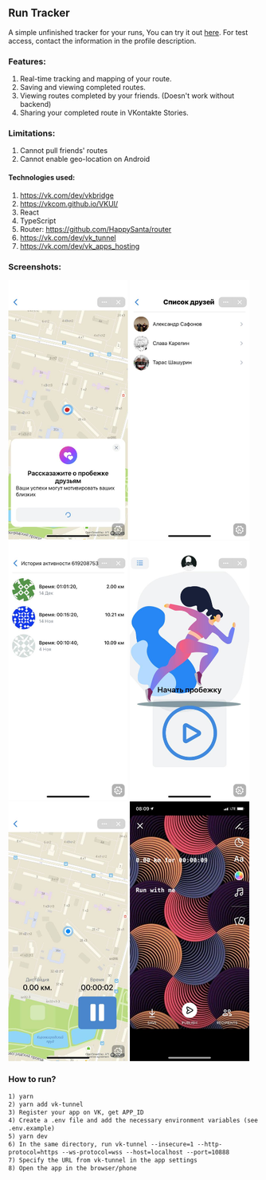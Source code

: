 ## Run Tracker

A simple unfinished tracker for your runs,
You can try it out [here](https://vk.com/app7959189). For test access, contact the information in the profile description.

### Features:

1. Real-time tracking and mapping of your route.
2. Saving and viewing completed routes.
3. Viewing routes completed by your friends. (Doesn't work without backend)
4. Sharing your completed route in VKontakte Stories.

### Limitations:
1. Cannot pull friends' routes
2. Cannot enable geo-location on Android

#### Technologies used:
1) https://vk.com/dev/vkbridge
2) https://vkcom.github.io/VKUI/
3) React
4) TypeScript
5) Router: https://github.com/HappySanta/router
6) https://vk.com/dev/vk_tunnel
7) https://vk.com/dev/vk_apps_hosting

### Screenshots:

[<img src="/screenshots/1.jpeg" width="240"/>](./screenshots/1.jpeg)
[<img src="/screenshots/2.jpeg" width="240"/>](./screenshots/2.jpeg)
[<img src="/screenshots/3.jpeg" width="240"/>](./screenshots/3.jpeg)
[<img src="/screenshots/4.jpeg" width="240"/>](./screenshots/4.jpeg)
[<img src="/screenshots/5.jpeg" width="240"/>](./screenshots/5.jpeg)
[<img src="/screenshots/6.jpeg" width="240"/>](./screenshots/6.jpeg)

### How to run?
```
1) yarn
2) yarn add vk-tunnel
3) Register your app on VK, get APP_ID
4) Create a .env file and add the necessary environment variables (see .env.example)
5) yarn dev
6) In the same directory, run vk-tunnel --insecure=1 --http-protocol=https --ws-protocol=wss --host=localhost --port=10888
7) Specify the URL from vk-tunnel in the app settings
8) Open the app in the browser/phone
```
